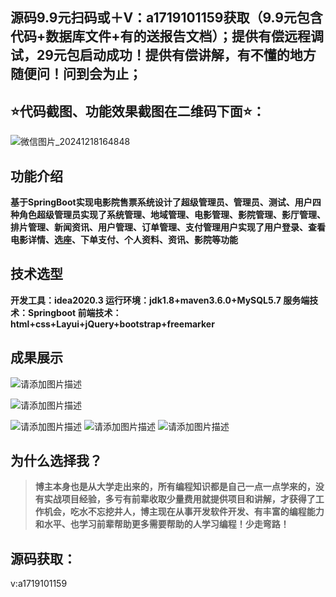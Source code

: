 ## 源码9.9元扫码或＋V：a1719101159获取（9.9元包含代码+数据库文件+有的送报告文档）；提供有偿远程调试，29元包启动成功！提供有偿讲解，有不懂的地方随便问！问到会为止；
## ⭐代码截图、功能效果截图在二维码下面⭐：
![微信图片_20241218164848](https://github.com/user-attachments/assets/646b2784-afb8-47ee-a4d4-5ccc9f96b331)
## 功能介绍
**基于SpringBoot实现电影院售票系统设计了超级管理员、管理员、测试、用户四种角色超级管理员实现了系统管理、地域管理、电影管理、影院管理、影厅管理、排片管理、新闻资讯、用户管理、订单管理、支付管理用户实现了用户登录、查看电影详情、选座、下单支付、个人资料、资讯、影院等功能**
## 技术选型
**开发工具：idea2020.3
运行环境：jdk1.8+maven3.6.0+MySQL5.7
服务端技术：Springboot
前端技术：html+css+Layui+jQuery+bootstrap+freemarker**
## 成果展示

![请添加图片描述](https://i-blog.csdnimg.cn/direct/686c852d43b144cf8e27e5e1c63cdcce.png)

![请添加图片描述](https://i-blog.csdnimg.cn/direct/14bc33d442be470b8f44cb661e5517a7.png)

![请添加图片描述](https://i-blog.csdnimg.cn/direct/969f531c24c8458d98eab5b8348a69c8.png)
![请添加图片描述](https://i-blog.csdnimg.cn/direct/9d9d0c7b515145f8952fa3d3a0f1bebe.png)
![请添加图片描述](https://i-blog.csdnimg.cn/direct/506d680418d74a2387c1277d0944783e.png)

## 为什么选择我？

> **博主本身也是从大学走出来的，所有编程知识都是自己一点一点学来的，没有实战项目经验，多亏有前辈收取少量费用就提供项目和讲解，才获得了工作机会，吃水不忘挖井人，博主现在从事开发软件开发、有丰富的编程能力和水平、也学习前辈帮助更多需要帮助的人学习编程！少走弯路！**

## 源码获取：
v:a1719101159
